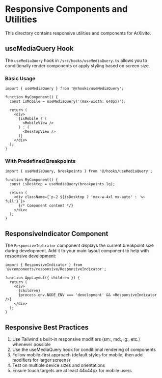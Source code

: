# Responsive Components and Utilities

This directory contains responsive utilities and components for ArXivite.

## useMediaQuery Hook

The `useMediaQuery` hook in `/src/hooks/useMediaQuery.ts` allows you to conditionally render components or apply styling based on screen size.

### Basic Usage

```tsx
import { useMediaQuery } from '@/hooks/useMediaQuery';

function MyComponent() {
  const isMobile = useMediaQuery('(max-width: 640px)');
  
  return (
    <div>
      {isMobile ? (
        <MobileView />
      ) : (
        <DesktopView />
      )}
    </div>
  );
}
```

### With Predefined Breakpoints

```tsx
import { useMediaQuery, breakpoints } from '@/hooks/useMediaQuery';

function MyComponent() {
  const isDesktop = useMediaQuery(breakpoints.lg);
  
  return (
    <div className={`p-2 ${isDesktop ? 'max-w-4xl mx-auto' : 'w-full'}`}>
      {/* Component content */}
    </div>
  );
}
```

## ResponsiveIndicator Component

The `ResponsiveIndicator` component displays the current breakpoint size during development. 
Add it to your main layout component to help with responsive development:

```tsx
import { ResponsiveIndicator } from '@/components/responsive/ResponsiveIndicator';

function AppLayout({ children }) {
  return (
    <div>
      {children}
      {process.env.NODE_ENV === 'development' && <ResponsiveIndicator />}
    </div>
  );
}
```

## Responsive Best Practices

1. Use Tailwind's built-in responsive modifiers (sm:, md:, lg:, etc.) whenever possible
2. Use the useMediaQuery hook for conditional rendering of components
3. Follow mobile-first approach (default styles for mobile, then add modifiers for larger screens)
4. Test on multiple device sizes and orientations
5. Ensure touch targets are at least 44x44px for mobile users
